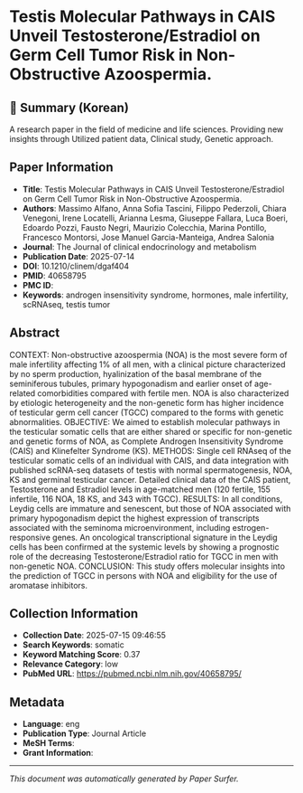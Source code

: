 # Testis Molecular Pathways in CAIS Unveil Testosterone/Estradiol on Germ Cell Tumor Risk in Non-Obstructive Azoospermia.

## 📝 Summary (Korean)
A research paper in the field of medicine and life sciences. Providing new insights through Utilized patient data, Clinical study, Genetic approach.

## Paper Information
- **Title**: Testis Molecular Pathways in CAIS Unveil Testosterone/Estradiol on Germ Cell Tumor Risk in Non-Obstructive Azoospermia.
- **Authors**: Massimo Alfano, Anna Sofia Tascini, Filippo Pederzoli, Chiara Venegoni, Irene Locatelli, Arianna Lesma, Giuseppe Fallara, Luca Boeri, Edoardo Pozzi, Fausto Negri, Maurizio Colecchia, Marina Pontillo, Francesco Montorsi, Jose Manuel Garcia-Manteiga, Andrea Salonia
- **Journal**: The Journal of clinical endocrinology and metabolism
- **Publication Date**: 2025-07-14
- **DOI**: 10.1210/clinem/dgaf404
- **PMID**: 40658795
- **PMC ID**: 
- **Keywords**: androgen insensitivity syndrome, hormones, male infertility, scRNAseq, testis tumor

## Abstract
CONTEXT: Non-obstructive azoospermia (NOA) is the most severe form of male infertility affecting 1% of all men, with a clinical picture characterized by no sperm production, hyalinization of the basal membrane of the seminiferous tubules, primary hypogonadism and earlier onset of age-related comorbidities compared with fertile men. NOA is also characterized by etiologic heterogeneity and the non-genetic form has higher incidence of testicular germ cell cancer (TGCC) compared to the forms with genetic abnormalities. OBJECTIVE: We aimed to establish molecular pathways in the testicular somatic cells that are either shared or specific for non-genetic and genetic forms of NOA, as Complete Androgen Insensitivity Syndrome (CAIS) and Klinefelter Syndrome (KS). METHODS: Single cell RNAseq of the testicular somatic cells of an individual with CAIS, and data integration with published scRNA-seq datasets of testis with normal spermatogenesis, NOA, KS and germinal testicular cancer. Detailed clinical data of the CAIS patient, Testosterone and Estradiol levels in age-matched men (120 fertile, 155 infertile, 116 NOA, 18 KS, and 343 with TGCC). RESULTS: In all conditions, Leydig cells are immature and senescent, but those of NOA associated with primary hypogonadism depict the highest expression of transcripts associated with the seminoma microenvironment, including estrogen-responsive genes. An oncological transcriptional signature in the Leydig cells has been confirmed at the systemic levels by showing a prognostic role of the decreasing Testosterone/Estradiol ratio for TGCC in men with non-genetic NOA. CONCLUSION: This study offers molecular insights into the prediction of TGCC in persons with NOA and eligibility for the use of aromatase inhibitors.

## Collection Information
- **Collection Date**: 2025-07-15 09:46:55
- **Search Keywords**: somatic
- **Keyword Matching Score**: 0.37
- **Relevance Category**: low
- **PubMed URL**: https://pubmed.ncbi.nlm.nih.gov/40658795/

## Metadata
- **Language**: eng
- **Publication Type**: Journal Article
- **MeSH Terms**: 
- **Grant Information**: 

---
*This document was automatically generated by Paper Surfer.*

